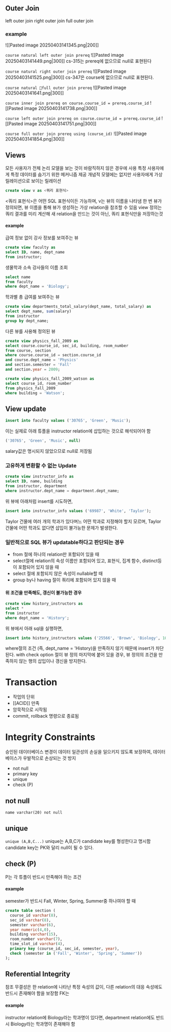 ## Outer Join
left outer join
right outer join
full outer join
### example
![[Pasted image 20250403141345.png|200]]

`course natural left outer join prereq`
![[Pasted image 20250403141449.png|300]]
cs-315는 prereq에 없으므로 null로 표현된다

`course natural right outer join prereq`
![[Pasted image 20250403141525.png|300]]
cs-347은 course에 없으므로 null로 표현된다.

`course natural full outer join prereq`
![[Pasted image 20250403141641.png|300]]

`course inner join prereq on course.course_id = prereq.course_id`
![[Pasted image 20250403141738.png|300]]

`course left outer join prereq on course.course_id = prereq.course_id`
![[Pasted image 20250403141751.png|300]]

`course full outer join prereq using (course_id)`
![[Pasted image 20250403141854.png|300]]
## Views
모든 사용자가 전체 논리 모델을 보는 것이 바람직하지 않은 경우에 사용
특정 사용자에게 특정 데이터를 숨기기 위한 메커니즘 제공
개념적 모델에는 없지만 사용자에게 가상 릴레이션으로 보이는 릴레이션
```sql
create view v as <쿼리 표현식>
```
<쿼리 표현식>은 어떤 SQL 표현식이든 가능하며, v는 뷰의 이름을 나타냄
한 번 뷰가 정의되면, 뷰 이름을 통해 뷰가 생성하는 가상 relation을 참조할 수 있음
view 정의는 쿼리 결과를 미리 계산해 새 relation을 만드는 것이 아닌, 쿼리 표현식만을 저장하는것

#### example
급여 정보 없이 강사 정보를 보여주는 뷰
```sql
create view faculty as  
select ID, name, dept_name  
from instructor;
```
생물학과 소속 강사들의 이름 조회
```sql
select name  
from faculty  
where dept_name = 'Biology';
```
학과별 총 급여를 보여주는 뷰
```sql
create view departments_total_salary(dept_name, total_salary) as  
select dept_name, sum(salary)  
from instructor  
group by dept_name;
```
다른 뷰를 사용해 정의된 뷰
```sql
create view physics_fall_2009 as  
select course.course_id, sec_id, building, room_number  
from course, section  
where course.course_id = section.course_id  
and course.dept_name = 'Physics'  
and section.semester = 'Fall'  
and section.year = 2009;

create view physics_fall_2009_watson as  
select course_id, room_number  
from physics_fall_2009  
where building = 'Watson';
```
## View update
```sql
insert into faculty values ('30765', 'Green', 'Music');
```
이는 실제로 아래 튜플을 instructor relation에 삽입하는 것으로 해석되어야 함
```sql
('30765', 'Green', 'Music', null)
```
salary값은 명시되지 않았으므로 null로 저장됨
### 고유하게 변환할 수 없는 Update
```sql
create view instructor_info as
select ID, name, building
from instructor, department
where instructor.dept_name = department.dept_name;
```
위 뷰에 아래처럼 insert를 시도하면,
```sql
insert into instructor_info values ('69987', 'White', 'Taylor');
```
Taylor 건물에 여러 개의 학과가 있다며느 어떤 학과로 지정해야 할지 모르며,
Taylor 건물에 어떤 학과도 없다면 삽입이 불가능한 문제가 발생한다.
### 일반적으로 SQL 뷰가 updatable하다고 판단되는 경우
- from 절에 하나의 relation만 포함되어 있을 때
- select절에 relation의 속성 이름만 포함되어 있고, 표현식, 집계 함수, distinct등이 포함되어 있지 않을 때
- select 절에 포함되지 않은 속성이 nullable할 때
- group by나 having 절이 쿼리에 포함되어 있지 않을 때
#### 위 조건을 만족해도, 갱신이 불가능한 경우
```sql
create view history_instructors as
select *
from instructor
where dept_name = 'History';
```
위 뷰에서 아래 sql을 실행하면,
```sql
insert into history_instructors values ('25566', 'Brown', 'Biology', 100000);
```
where절의 조건 (즉, dept_name = 'History)을 만족하지 않기 때문에 insert가 차단된다.
with check option 절이 뷰 정의 마지막에 붙어 있을 경우, 뷰 정의의 조건을 만족하지 않는 행의 삽입이나 갱신을 방지한다.
# Transaction
- 작업의 단위
- [[ACID]] 만족
- 암묵적으로 시작됨
- commit, rollback 명령으로 종료됨
# Integrity Constraints
승인된 데이터베이스 변경이 데이터 일관성의 손실을 일으키지 않도록 보장하여, 데이터베이스가 우발적으로 손상되는 것 방지
- not null
- primary key
- unique
- check (P)
## not null
`name varchar(20) not null`
## unique
`unique (A,B,C...)`
unique는 A,B,C가 candidate key를 형성한다고 명시함
candidate key는 PK와 달리 null이 될 수 있다.
## check (P)
P는 각 튜플이 반드시 만족해야 하는 조건
#### example
semester가 반드시 Fall, Winter, Spring, Summer중 하나여야 할 때
```sql
create table section (
  course_id varchar(8),
  sec_id varchar(8),
  semester varchar(6),
  year numeric(4,0),
  building varchar(15),
  room_number varchar(7),
  time_slot_id varchar(4),
  primary key (course_id, sec_id, semester, year),
  check (semester in ('Fall', 'Winter', 'Spring', 'Summer'))
);
```
## Referential Integrity
참조 무결성은 한 relation에 나타난 특정 속성의 값이, 다른 relation의 대응 속성에도 반드시 존재해야 함을 보장함
FK는 
#### example
instructor relation에 Biology라는 학과명이 있다면, department relation에도 반드시 Biology라는 학과명이 존재해야 함